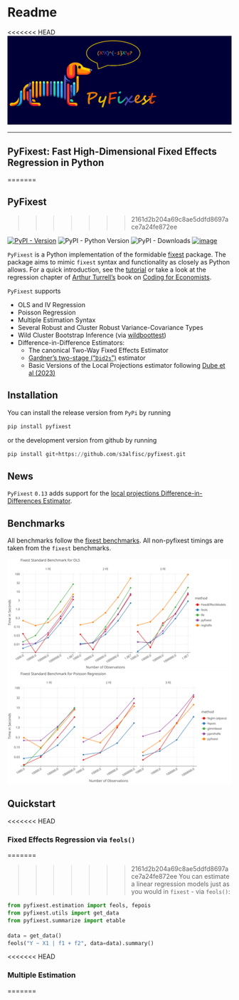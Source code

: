 Readme
================

<<<<<<< HEAD
![](figures/pyfixest-logo.png)

------------------------------------------------------------------------

## PyFixest: Fast High-Dimensional Fixed Effects Regression in Python
=======
## PyFixest
>>>>>>> 2161d2b204a69c8ae5ddfd8697ace7a24fe872ee

[![PyPI -
Version](https://img.shields.io/pypi/v/pyfixest.svg)](https://pypi.org/project/pyfixest/)
![PyPI - Python
Version](https://img.shields.io/pypi/pyversions/pyfixest.svg) ![PyPI -
Downloads](https://img.shields.io/pypi/dm/pyfixest.png)
[![image](https://codecov.io/gh/s3alfisc/pyfixest/branch/master/graph/badge.svg)](https://codecov.io/gh/s3alfisc/pyfixest)

`PyFixest` is a Python implementation of the formidable
[fixest](https://github.com/lrberge/fixest) package. The package aims to
mimic `fixest` syntax and functionality as closely as Python allows. For
a quick introduction, see the
[tutorial](https://s3alfisc.github.io/pyfixest/tutorial/) or take a look
at the regression chapter of [Arthur
Turrell’s](https://github.com/aeturrell) book on [Coding for
Economists](https://aeturrell.github.io/coding-for-economists/econmt-regression.html#imports).

`PyFixest` supports

-   OLS and IV Regression
-   Poisson Regression
-   Multiple Estimation Syntax
-   Several Robust and Cluster Robust Variance-Covariance Types
-   Wild Cluster Bootstrap Inference (via
    [wildboottest](https://github.com/s3alfisc/wildboottest))
-   Difference-in-Difference Estimators:
    -   The canonical Two-Way Fixed Effects Estimator
    -   [Gardner’s two-stage
        (“`Did2s`”)](https://jrgcmu.github.io/2sdd_current.pdf)
        estimator
    -   Basic Versions of the Local Projections estimator following
        [Dube et al (2023)](https://www.nber.org/papers/w31184)

## Installation

You can install the release version from `PyPi` by running

``` py
pip install pyfixest
```

or the development version from github by running

``` py
pip install git+https://github.com/s3alfisc/pyfixest.git
```

## News

`PyFixest` `0.13` adds support for the [local projections
Difference-in-Differences
Estimator](https://s3alfisc.github.io/pyfixest/difference-in-differences-estimation/).

## Benchmarks

All benchmarks follow the [fixest
benchmarks](https://github.com/lrberge/fixest/tree/master/_BENCHMARK).
All non-pyfixest timings are taken from the `fixest` benchmarks.

![](./benchmarks/lets-plot-images/benchmarks_ols.svg)
![](./benchmarks/lets-plot-images/benchmarks_poisson.svg)

## Quickstart

<<<<<<< HEAD
### Fixed Effects Regression via `feols()`

=======
>>>>>>> 2161d2b204a69c8ae5ddfd8697ace7a24fe872ee
You can estimate a linear regression models just as you would in
`fixest` - via `feols()`:

``` python
from pyfixest.estimation import feols, fepois
from pyfixest.utils import get_data
from pyfixest.summarize import etable

data = get_data()
feols("Y ~ X1 | f1 + f2", data=data).summary()
```

<<<<<<< HEAD
### Multiple Estimation
=======
            <div id="0cHUQ7"></div>
            <script type="text/javascript" data-lets-plot-script="library">
                if(!window.letsPlotCallQueue) {
                    window.letsPlotCallQueue = [];
                }; 
                window.letsPlotCall = function(f) {
                    window.letsPlotCallQueue.push(f);
                };
                (function() {
                    var script = document.createElement("script");
                    script.type = "text/javascript";
                    script.src = "https://cdn.jsdelivr.net/gh/JetBrains/lets-plot@v4.0.1/js-package/distr/lets-plot.min.js";
                    script.onload = function() {
                        window.letsPlotCall = function(f) {f();};
                        window.letsPlotCallQueue.forEach(function(f) {f();});
                        window.letsPlotCallQueue = [];
                        
                    };
                    script.onerror = function(event) {
                        window.letsPlotCall = function(f) {};    // noop
                        window.letsPlotCallQueue = [];
                        var div = document.createElement("div");
                        div.style.color = 'darkred';
                        div.textContent = 'Error loading Lets-Plot JS';
                        document.getElementById("0cHUQ7").appendChild(div);
                    };
                    var e = document.getElementById("0cHUQ7");
                    e.appendChild(script);
                })()
            </script>
            

    ###

    Estimation:  OLS
    Dep. var.: Y, Fixed effects: f1+f2
    Inference:  CRV1
    Observations:  997

    | Coefficient   |   Estimate |   Std. Error |   t value |   Pr(>|t|) |   2.5 % |   97.5 % |
    |:--------------|-----------:|-------------:|----------:|-----------:|--------:|---------:|
    | X1            |     -0.919 |        0.065 |   -14.057 |      0.000 |  -1.053 |   -0.786 |
    ---
    RMSE: 1.441   R2: 0.609   R2 Within: 0.2
>>>>>>> 2161d2b204a69c8ae5ddfd8697ace7a24fe872ee

You can estimate multiple models at once by using [multiple estimation
syntax](https://aeturrell.github.io/coding-for-economists/econmt-regression.html#multiple-regression-models):

``` python
# OLS Estimation: estimate multiple models at once
fit = feols("Y + Y2 ~X1 | csw0(f1, f2)", data = data, vcov = {'CRV1':'group_id'})
# Print the results
etable([fit.fetch_model(i) for i in range(6)])
```

<<<<<<< HEAD
### Adjust Standard Errors “on-the-fly”
=======
    Model:  Y~X1
    Model:  Y2~X1
    Model:  Y~X1|f1
    Model:  Y2~X1|f1
    Model:  Y~X1|f1+f2
    Model:  Y2~X1|f1+f2
                              est1               est2               est3               est4               est5               est6
    ------------  ----------------  -----------------  -----------------  -----------------  -----------------  -----------------
    depvar                       Y                 Y2                  Y                 Y2                  Y                 Y2
    -----------------------------------------------------------------------------------------------------------------------------
    Intercept     0.919*** (0.121)   1.064*** (0.232)
    X1             -1.0*** (0.117)  -1.322*** (0.211)  -0.949*** (0.087)  -1.266*** (0.212)  -0.919*** (0.069)  -1.228*** (0.194)
    -----------------------------------------------------------------------------------------------------------------------------
    f2                           -                  -                  -                  -                  x                  x
    f1                           -                  -                  x                  x                  x                  x
    -----------------------------------------------------------------------------------------------------------------------------
    R2                       0.123              0.037              0.437              0.115              0.609              0.168
    S.E. type         by: group_id       by: group_id       by: group_id       by: group_id       by: group_id       by: group_id
    Observations               998                999                997                998                997                998
    -----------------------------------------------------------------------------------------------------------------------------
    Significance levels: * p < 0.05, ** p < 0.01, *** p < 0.001
>>>>>>> 2161d2b204a69c8ae5ddfd8697ace7a24fe872ee

Standard Errors can be adjusted after estimation, “on-the-fly”:

``` python
fit1 = fit.fetch_model(0)
fit1.vcov("hetero").summary()
```

<<<<<<< HEAD
### Poisson Regression via `fepois()`
=======
    Model:  Y~X1
    ###

    Estimation:  OLS
    Dep. var.: Y
    Inference:  hetero
    Observations:  998

    | Coefficient   |   Estimate |   Std. Error |   t value |   Pr(>|t|) |   2.5 % |   97.5 % |
    |:--------------|-----------:|-------------:|----------:|-----------:|--------:|---------:|
    | Intercept     |      0.919 |        0.112 |     8.223 |      0.000 |   0.699 |    1.138 |
    | X1            |     -1.000 |        0.082 |   -12.134 |      0.000 |  -1.162 |   -0.838 |
    ---
    RMSE: 2.158   R2: 0.123
>>>>>>> 2161d2b204a69c8ae5ddfd8697ace7a24fe872ee

You can estimate Poisson Regressions via the `fepois()` function:

``` python
poisson_data = get_data(model = "Fepois")
fepois("Y ~ X1 + X2 | f1 + f2", data = poisson_data).summary()
```

<<<<<<< HEAD
### IV Estimation via three-part formulas
=======
    ###

    Estimation:  Poisson
    Dep. var.: Y, Fixed effects: f1+f2
    Inference:  CRV1
    Observations:  997

    | Coefficient   |   Estimate |   Std. Error |   t value |   Pr(>|t|) |   2.5 % |   97.5 % |
    |:--------------|-----------:|-------------:|----------:|-----------:|--------:|---------:|
    | X1            |     -0.008 |        0.035 |    -0.239 |      0.811 |  -0.076 |    0.060 |
    | X2            |     -0.015 |        0.010 |    -1.471 |      0.141 |  -0.035 |    0.005 |
    ---
    Deviance: 1068.836
>>>>>>> 2161d2b204a69c8ae5ddfd8697ace7a24fe872ee

Last, `PyFixest` also supports IV estimation via three part formula
syntax:

``` python
fit_iv = feols("Y ~ 1 | f1 | X1 ~ Z1", data = data)
fit_iv.summary()
```
<<<<<<< HEAD
=======

    ###

    Estimation:  IV
    Dep. var.: Y, Fixed effects: f1
    Inference:  CRV1
    Observations:  997

    | Coefficient   |   Estimate |   Std. Error |   t value |   Pr(>|t|) |   2.5 % |   97.5 % |
    |:--------------|-----------:|-------------:|----------:|-----------:|--------:|---------:|
    | X1            |     -1.025 |        0.115 |    -8.930 |      0.000 |  -1.259 |   -0.790 |
    ---
>>>>>>> 2161d2b204a69c8ae5ddfd8697ace7a24fe872ee

